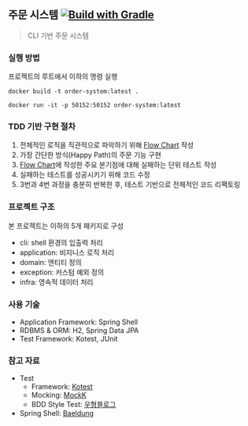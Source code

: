 ## 주문 시스템 [![Build with Gradle](https://github.com/MJbae/order-system/actions/workflows/ci-script.yml/badge.svg)](https://github.com/MJbae/order-system/actions/workflows/ci-script.yml)
> CLI 기반 주문 시스템

### 실행 방법
프로젝트의 루트에서 이하의 명령 실행
```shell
docker build -t order-system:latest .
```
```shell
docker run -it -p 50152:50152 order-system:latest
```

### TDD 기반 구현 절차
1. 전체적인 로직을 직관적으로 파악하기 위해 [Flow Chart](https://github.com/MJbae/order-system/wiki/Flow-Cart) 작성
2. 가장 간단한 방식(Happy Path)의 주문 기능 구현
3. [Flow Chart](https://github.com/MJbae/order-system/wiki/Flow-Cart)에 작성한 주요 분기점에 대해 실패하는 단위 테스트 작성
4. 실패하는 테스트를 성공시키기 위해 코드 수정
5. 3번과 4번 과정을 충분히 반복한 후, 테스트 기반으로 전체적인 코드 리팩토링

### 프로젝트 구조
본 프로젝트는 이하의 5개 패키지로 구성
* cli: shell 환경의 입출력 처리
* application: 비지니스 로직 처리
* domain: 엔티티 정의
* exception: 커스텀 예외 정의
* infra: 영속적 데이터 처리

### 사용 기술
* Application Framework: Spring Shell
* RDBMS & ORM: H2, Spring Data JPA
* Test Framework: Kotest, JUnit

### 참고 자료
* Test 
  * Framework: [Kotest](https://kotest.io/)
  * Mocking: [MockK](https://mockk.io/)
  * BDD Style Test: [우형블로그](https://techblog.woowahan.com/5825/)
* Spring Shell: [Baeldung](https://www.baeldung.com/spring-shell-cli)

